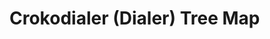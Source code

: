 <!--
Reference: Use this file to understand the full directory structure and file map of the Crokodialer (Dialer) codebase.
Essential for all dialer-side coding, integration, or file lookup.
For CRM structure, see Crokodial_(CRM)_Tree_Map.md.
-->
# Crokodialer (Dialer) Tree Map

<!-- Insert your Dialer directory tree here -->